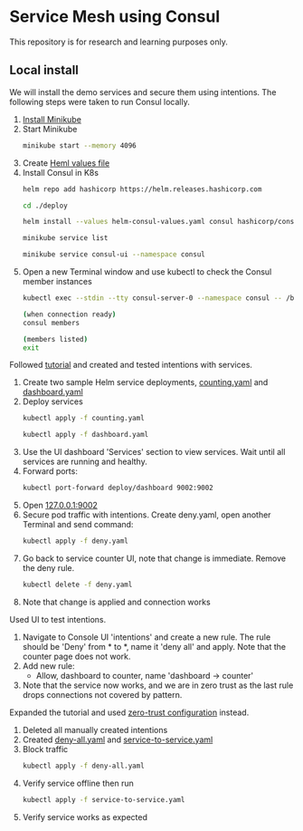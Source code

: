 # Service Mesh using Consul

This repository is for research and learning purposes only.

## Local install

We will install the demo services and secure them using intentions. The following steps were taken to run Consul locally.

1. [Install Minikube](https://github.com/kubernetes/minikube/releases/latest/download/minikube-installer.exe)
1. Start Minikube
   ```bash
   minikube start --memory 4096
   ```
1. Create [Heml values file](./deploy/helm-consul-values.yaml)
1. Install Consul in K8s
    ```bash
    helm repo add hashicorp https://helm.releases.hashicorp.com
    
    cd ./deploy
    
    helm install --values helm-consul-values.yaml consul hashicorp/consul --create-namespace --namespace consul --version "0.43.0"
    
    minikube service list

    minikube service consul-ui --namespace consul
    ```
1. Open a new Terminal window and use kubectl to check the Consul member instances
    ```bash
    kubectl exec --stdin --tty consul-server-0 --namespace consul -- /bin/sh

    (when connection ready)
    consul members

    (members listed)
    exit
    ```

Followed [tutorial](https://developer.hashicorp.com/consul/tutorials/kubernetes/kubernetes-minikube) and created and tested intentions with services.

1. Create two sample Helm service deployments, [counting.yaml](./deploy/counting.yaml) and [dashboard.yaml](./deploy/dashboard.yaml)
1. Deploy services
    ```bash
    kubectl apply -f counting.yaml

    kubectl apply -f dashboard.yaml
    ```
1. Use the UI dashboard 'Services' section to view services. Wait until all services are running and healthy.
1. Forward ports:
    ```bash
    kubectl port-forward deploy/dashboard 9002:9002
    ```
1. Open [127.0.0.1:9002](http://127.0.0.1:9002)
1. Secure pod traffic with intentions. Create deny.yaml, open another Terminal and send command:
    ```bash
    kubectl apply -f deny.yaml
    ```
1. Go back to service counter UI, note that change is immediate. Remove the deny rule.
    ```bash
    kubectl delete -f deny.yaml
    ```
1. Note that change is applied and connection works

Used UI to test intentions.

1. Navigate to Console UI 'intentions' and create a new rule. The rule should be 'Deny' from * to *, name it 'deny all' and apply. Note that the counter page does not work.
1. Add new rule:
    - Allow, dashboard to counter, name 'dashboard -> counter'
1. Note that the service now works, and we are in zero trust as the last rule drops connections not covered by pattern.

Expanded the tutorial and used [zero-trust configuration](https://developer.hashicorp.com/consul/tutorials/kubernetes-features/service-mesh-zero-trust-network) instead.

1. Deleted all manually created intentions
1. Created [deny-all.yaml](./deploy/deny-all.yaml) and [service-to-service.yaml](./deploy/service-to-service.yaml)
1. Block traffic
    ```bash
    kubectl apply -f deny-all.yaml
    ```
1. Verify service offline then run
    ```bash
    kubectl apply -f service-to-service.yaml
    ```
1. Verify service works as expected
